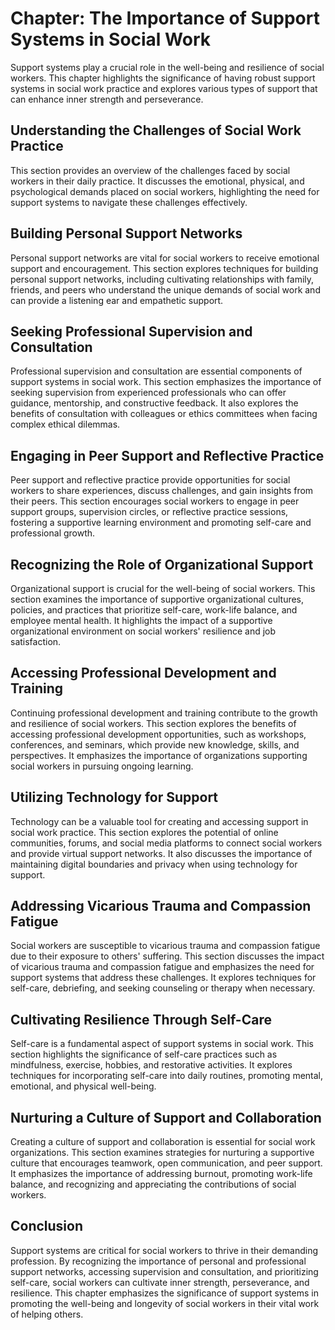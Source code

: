 Chapter: The Importance of Support Systems in Social Work
=========================================================

Support systems play a crucial role in the well-being and resilience of social workers. This chapter highlights the significance of having robust support systems in social work practice and explores various types of support that can enhance inner strength and perseverance.

Understanding the Challenges of Social Work Practice
----------------------------------------------------

This section provides an overview of the challenges faced by social workers in their daily practice. It discusses the emotional, physical, and psychological demands placed on social workers, highlighting the need for support systems to navigate these challenges effectively.

Building Personal Support Networks
----------------------------------

Personal support networks are vital for social workers to receive emotional support and encouragement. This section explores techniques for building personal support networks, including cultivating relationships with family, friends, and peers who understand the unique demands of social work and can provide a listening ear and empathetic support.

Seeking Professional Supervision and Consultation
-------------------------------------------------

Professional supervision and consultation are essential components of support systems in social work. This section emphasizes the importance of seeking supervision from experienced professionals who can offer guidance, mentorship, and constructive feedback. It also explores the benefits of consultation with colleagues or ethics committees when facing complex ethical dilemmas.

Engaging in Peer Support and Reflective Practice
------------------------------------------------

Peer support and reflective practice provide opportunities for social workers to share experiences, discuss challenges, and gain insights from their peers. This section encourages social workers to engage in peer support groups, supervision circles, or reflective practice sessions, fostering a supportive learning environment and promoting self-care and professional growth.

Recognizing the Role of Organizational Support
----------------------------------------------

Organizational support is crucial for the well-being of social workers. This section examines the importance of supportive organizational cultures, policies, and practices that prioritize self-care, work-life balance, and employee mental health. It highlights the impact of a supportive organizational environment on social workers' resilience and job satisfaction.

Accessing Professional Development and Training
-----------------------------------------------

Continuing professional development and training contribute to the growth and resilience of social workers. This section explores the benefits of accessing professional development opportunities, such as workshops, conferences, and seminars, which provide new knowledge, skills, and perspectives. It emphasizes the importance of organizations supporting social workers in pursuing ongoing learning.

Utilizing Technology for Support
--------------------------------

Technology can be a valuable tool for creating and accessing support in social work practice. This section explores the potential of online communities, forums, and social media platforms to connect social workers and provide virtual support networks. It also discusses the importance of maintaining digital boundaries and privacy when using technology for support.

Addressing Vicarious Trauma and Compassion Fatigue
--------------------------------------------------

Social workers are susceptible to vicarious trauma and compassion fatigue due to their exposure to others' suffering. This section discusses the impact of vicarious trauma and compassion fatigue and emphasizes the need for support systems that address these challenges. It explores techniques for self-care, debriefing, and seeking counseling or therapy when necessary.

Cultivating Resilience Through Self-Care
----------------------------------------

Self-care is a fundamental aspect of support systems in social work. This section highlights the significance of self-care practices such as mindfulness, exercise, hobbies, and restorative activities. It explores techniques for incorporating self-care into daily routines, promoting mental, emotional, and physical well-being.

Nurturing a Culture of Support and Collaboration
------------------------------------------------

Creating a culture of support and collaboration is essential for social work organizations. This section examines strategies for nurturing a supportive culture that encourages teamwork, open communication, and peer support. It emphasizes the importance of addressing burnout, promoting work-life balance, and recognizing and appreciating the contributions of social workers.

Conclusion
----------

Support systems are critical for social workers to thrive in their demanding profession. By recognizing the importance of personal and professional support networks, accessing supervision and consultation, and prioritizing self-care, social workers can cultivate inner strength, perseverance, and resilience. This chapter emphasizes the significance of support systems in promoting the well-being and longevity of social workers in their vital work of helping others.
